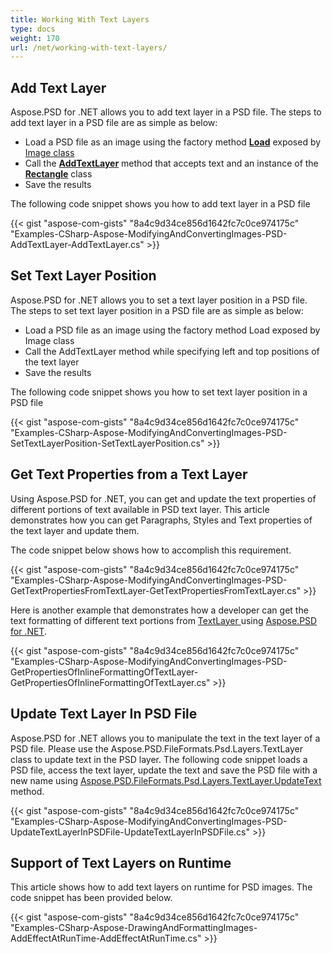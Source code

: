 ```yaml
---
title: Working With Text Layers
type: docs
weight: 170
url: /net/working-with-text-layers/
---
```


## **Add Text Layer**
Aspose.PSD for .NET allows you to add text layer in a PSD file. The steps to add text layer in a PSD file are as simple as below:

- Load a PSD file as an image using the factory method [**Load**](https://apireference.aspose.com/psd/net/aspose.psd/image/methods/load/index) exposed by [Image class](https://apireference.aspose.com/psd/net/aspose.psd/image)
- Call the [**AddTextLayer**](https://apireference.aspose.com/psd/net/aspose.psd.fileformats.psd/psdimage/methods/addtextlayer) method that accepts text and an instance of the [**Rectangle**](https://apireference.aspose.com/psd/net/aspose.psd/rectangle) class
- Save the results

The following code snippet shows you how to add text layer in a PSD file

{{< gist "aspose-com-gists" "8a4c9d34ce856d1642fc7c0ce974175c" "Examples-CSharp-Aspose-ModifyingAndConvertingImages-PSD-AddTextLayer-AddTextLayer.cs" >}}

## **Set Text Layer Position**
Aspose.PSD for .NET allows you to set a text layer position in a PSD file. The steps to set text layer position in a PSD file are as simple as below:

- Load a PSD file as an image using the factory method Load exposed by Image class
- Call the AddTextLayer method while specifying left and top positions of the text layer
- Save the results

The following code snippet shows you how to set text layer position in a PSD file

{{< gist "aspose-com-gists" "8a4c9d34ce856d1642fc7c0ce974175c" "Examples-CSharp-Aspose-ModifyingAndConvertingImages-PSD-SetTextLayerPosition-SetTextLayerPosition.cs" >}}
## **Get Text Properties from a Text Layer**
Using Aspose.PSD for .NET, you can get and update the text properties of different portions of text available in PSD text layer. This article demonstrates how you can get Paragraphs, Styles and Text properties of the text layer and update them.

The code snippet below shows how to accomplish this requirement.


{{< gist "aspose-com-gists" "8a4c9d34ce856d1642fc7c0ce974175c" "Examples-CSharp-Aspose-ModifyingAndConvertingImages-PSD-GetTextPropertiesFromTextLayer-GetTextPropertiesFromTextLayer.cs" >}}


Here is another example that demonstrates how a developer can get the text formatting of different text portions from [TextLayer ](https://apireference.aspose.com/net/psd/aspose.psd.fileformats.psd.layers/textlayer)using [Aspose.PSD for .NET](https://products.aspose.com/psd/net).

{{< gist "aspose-com-gists" "8a4c9d34ce856d1642fc7c0ce974175c" "Examples-CSharp-Aspose-ModifyingAndConvertingImages-PSD-GetPropertiesOfInlineFormattingOfTextLayer-GetPropertiesOfInlineFormattingOfTextLayer.cs" >}}
## **Update Text Layer In PSD File**
Aspose.PSD for .NET allows you to manipulate the text in the text layer of a PSD file. Please use the Aspose.PSD.FileFormats.Psd.Layers.TextLayer class to update text in the PSD layer. The following code snippet loads a PSD file, access the text layer, update the text and save the PSD file with a new name using [Aspose.PSD.FileFormats.Psd.Layers.TextLayer.UpdateText](https://apireference.aspose.com/psd/net/aspose.psd.fileformats.psd.layers/textlayer/methods/updatetext/index) method.


{{< gist "aspose-com-gists" "8a4c9d34ce856d1642fc7c0ce974175c" "Examples-CSharp-Aspose-ModifyingAndConvertingImages-PSD-UpdateTextLayerInPSDFile-UpdateTextLayerInPSDFile.cs" >}}
## **Support of Text Layers on Runtime**
This article shows how to add text layers on runtime for PSD images. The code snippet has been provided below.


{{< gist "aspose-com-gists" "8a4c9d34ce856d1642fc7c0ce974175c" "Examples-CSharp-Aspose-DrawingAndFormattingImages-AddEffectAtRunTime-AddEffectAtRunTime.cs" >}}
